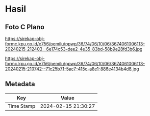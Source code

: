 # Hasil

## Foto C Plano

https://sirekap-obj-formc.kpu.go.id/e756/pemilu/ppwp/36/74/06/10/06/3674061006113-20240215-212403--6e174c53-dee2-4e35-83bd-58b9e28fd3b6.jpg

https://sirekap-obj-formc.kpu.go.id/e756/pemilu/ppwp/36/74/06/10/06/3674061006113-20240215-210742--71c25b71-5ac7-415c-a8e1-886e4134b4d8.jpg


## Metadata

| Key        | Value               |
| ---------- | ------------------- |
| Time Stamp | 2024-02-15 21:30:27 |



